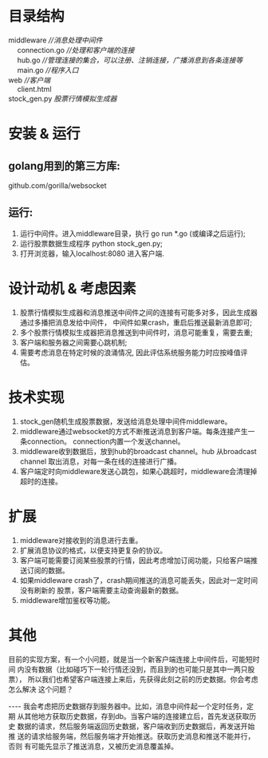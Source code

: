 
目录结构
==============
middleware       	            <em>//消息处理中间件</em>  
&ensp;&ensp; connection.go  	<em>//处理和客户端的连接</em>  
&ensp;&ensp; hub.go 			    <em>//管理连接的集合，可以注册、注销连接，广播消息到各条连接等</em>  
&ensp;&ensp; main.go 			    <em>//程序入口</em>  
web                 <em>//客户端</em>  
&ensp;&ensp; client.html  
stock_gen.py	      <em>股票⾏情模拟⽣成器</em>  


安装 & 运行
==============

golang用到的第三方库:
-------------------
github.com/gorilla/websocket  


运行:
-------------------
1. 运行中间件。进入middleware目录，执行 go run *.go (或编译之后运行);
2. 运行股票数据生成程序 python stock_gen.py;
3. 打开浏览器，输入localhost:8080 进入客户端.


设计动机 & 考虑因素
==============
1. 股票⾏情模拟⽣成器和消息推送中间件之间的连接有可能多对多，因此生成器通过多播把消息发给中间件，
   中间件如果crash，重启后推送最新消息即可;
2. 多个股票行情模拟生成器把消息推送到中间件时，消息可能重复，需要去重;
3. 客户端和服务器之间需要心跳机制;
4. 需要考虑消息在特定时候的浪涌情况, 因此评估系统服务能力时应按峰值评估。



技术实现
==============
1. stock_gen随机生成股票数据，发送给消息处理中间件middleware。
2. middleware通过websocket的方式不断推送消息到客户端。每条连接产生一条connection。
   connection内置一个发送channel。
3. middleware收到数据后，放到hub的broadcast channel。hub 从broadcast channel
   取出消息，对每一条在线的连接进行广播。
4. 客户端定时向middleware发送心跳包，如果心跳超时，middleware会清理掉超时的连接。


扩展
==============
1. middleware对接收到的消息进行去重。
2. 扩展消息协议的格式，以便支持更复杂的协议。
3. 客户端可能需要订阅某些股票的行情，因此考虑增加订阅功能，只给客户端推送订阅的数据。
4. 如果middleware crash了，crash期间推送的消息可能丢失，因此对一定时间没有刷新的
   股票，客户端需要主动查询最新的数据。
5. middleware增加鉴权等功能。

其他
===============
⽬前的实现⽅案，有⼀个⼩问题，就是当⼀个新客户端连接上中间件后，可能短时间
内没有数据（⽐如碰巧下⼀轮⾏情还没到，⽽且到的也可能只是其中⼀两只股票），
所以我们也希望客户端连接上来后，先获得此刻之前的历史数据。你会考虑怎么解决
这个问题？

 ---- 我会考虑把历史数据存到服务器中。比如，消息中间件起一个定时任务，定期
      从其他地方获取历史数据，存到db。当客户端的连接建立后，首先发送获取历史
      数据的请求，然后服务端返回历史数据，客户端收到历史数据后，再发送开始推
      送的请求给服务端，然后服务端才开始推送。获取历史消息和推送不能并行，否则
      有可能先显示了推送消息，又被历史消息覆盖掉。











